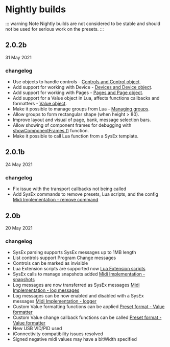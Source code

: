 # Nightly builds

::: warning Note
Nightly builds are not considered to be stable and should not be used for serious work on the presets.
:::

## 2.0.2b

31 May 2021
### changelog
- Use objects to handle controls - [Controls and Control object](http://localhost:8080/developers/luaext.html#controls).
- Add support for working with Device - [Devices and Device object](http://localhost:8080/developers/luaext.html#devices).
- Add support for working with Pages - [Pages and Page object](http://localhost:8080/developers/luaext.html#pages).
- Add support for a Value object in Lua, affects functions callbacks and formatters - [Value object](http://localhost:8080/developers/luaext.html#value).
- Make it possible to manage groups from Lua - [Managing groups](http://localhost:8080/developers/luaext.html#groups).
- Allow groups to form rectangular shape (when height > 80).
- Improve layout and visual of page, bank, message selection bars.
- Allow showing of component frames for debugging with [showComponentFrames ()](http://localhost:8080/developers/luaext.html#helpers) function.
- Make it possible to call Lua function from a SysEx template.


## 2.0.1b

24 May 2021

### changelog
- Fix issue with the transport callbacks not being called
- Add SysEx commands to remove presets, Lua scripts, and the config [Midi Implementation - remove command](./midiimplementation.html#preset-remove)


## 2.0b

20 May 2021

### changelog
- SysEx parsing supports SysEx messages up to 1MB length
- List controls support Program Change messages
- Controls can be marked as invisible
- Lua Extension scripts are supported now [Lua Extension scripts](./luaext.md)
- SysEx calls to manage snapshots added [Midi Implementation - snapshots](./midiimplementation.html#snapshot-update)
- Log messages are now transferred as SysEx messages [Midi Implementation - log messages](./midiimplementation.html#log-message)
- Log messages can be now enabled and disabled with a SysEx messages [Midi Implementation - logger](./midiimplementation.html#midi-learn-enable-disable)
- Custom Value formatting functions can be applied [Preset format - Value formatter](./presetformat.html#value-2)
- Custom Value change callback functions can be called [Preset format - Value formatter](./presetformat.html#value-2)
- New USB VID/PID used
- iConnectivity compatibility issues resolved
- Signed negative midi values may have a bitWidth specified
